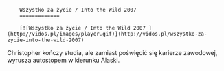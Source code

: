 
        Wszystko za życie / Into the Wild 2007 
        =============
        
        [![Wszystko za życie / Into the Wild 2007 ](http://vidos.pl/images/player.gif)](http://vidos.pl/wszystko-za-zycie-into-the-wild-2007)
        
        
 Christopher kończy studia, ale zamiast poświęcić się karierze zawodowej, wyrusza autostopem w kierunku Alaski.
    